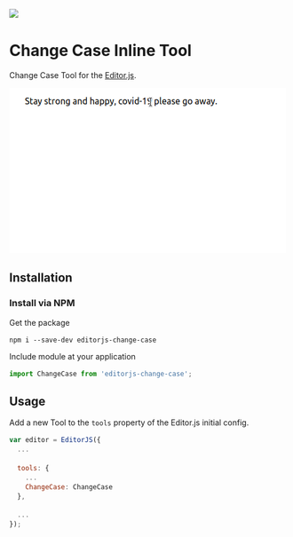 ![](https://badgen.net/badge/Editor.js/v2.0/blue)

# Change Case Inline Tool

Change Case Tool for the [Editor.js](https://editorjs.io).

![](assets/example.gif)

## Installation

### Install via NPM

Get the package

```shell
npm i --save-dev editorjs-change-case
```

Include module at your application

```javascript
import ChangeCase from 'editorjs-change-case';
```

## Usage

Add a new Tool to the `tools` property of the Editor.js initial config.

```javascript
var editor = EditorJS({
  ...
  
  tools: {
    ...
    ChangeCase: ChangeCase
  },
  
  ...
});
```